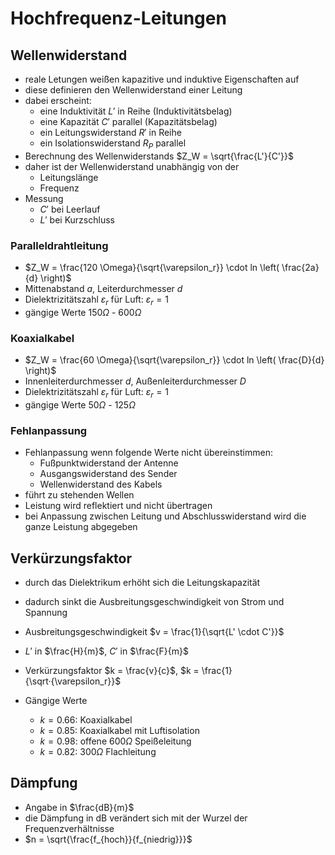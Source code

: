 # Hochfrequenz-Leitungen

## Wellenwiderstand

- reale Letungen weißen kapazitive und induktive Eigenschaften auf
- diese definieren den Wellenwiderstand einer Leitung
- dabei erscheint:
  - eine Induktivität $L'$ in Reihe (Induktivitätsbelag)
  - eine Kapazität $C'$ parallel (Kapazitätsbelag)
  - ein Leitungswiderstand $R'$ in Reihe
  - ein Isolationswiderstand $R_P$ parallel
- Berechnung des Wellenwiderstands $Z_W = \sqrt{\frac{L'}{C'}}$
- daher ist der Wellenwiderstand unabhängig von der
  - Leitungslänge
  - Frequenz
- Messung
  - $C'$ bei Leerlauf
  - $L'$ bei Kurzschluss

### Paralleldrahtleitung

- $Z_W = \frac{120 \Omega}{\sqrt{\varepsilon_r}} \cdot ln \left( \frac{2a}{d} \right)$
- Mittenabstand $a$, Leiterdurchmesser $d$
- Dielektrizitätszahl $\varepsilon_r$ für Luft: $\varepsilon_r = 1$
- gängige Werte 150$\Omega$ - 600$\Omega$

### Koaxialkabel

- $Z_W = \frac{60 \Omega}{\sqrt{\varepsilon_r}} \cdot ln \left( \frac{D}{d} \right)$
- Innenleiterdurchmesser $d$, Außenleiterdurchmesser $D$
- Dielektrizitätszahl $\varepsilon_r$ für Luft: $\varepsilon_r = 1$
- gängige Werte 50$\Omega$ - 125$\Omega$

### Fehlanpassung

- Fehlanpassung wenn folgende Werte nicht übereinstimmen:
  - Fußpunktwiderstand der Antenne
  - Ausgangswiderstand des Sender
  - Wellenwiderstand des Kabels
- führt zu stehenden Wellen
- Leistung wird reflektiert und nicht übertragen
- bei Anpassung zwischen Leitung und Abschlusswiderstand wird die ganze Leistung abgegeben

## Verkürzungsfaktor

- durch das Dielektrikum erhöht sich die Leitungskapazität
- dadurch sinkt die Ausbreitungsgeschwindigkeit von Strom und Spannung
- Ausbreitungsgeschwindigkeit $v = \frac{1}{\sqrt{L' \cdot C'}}$
- $L'$ in $\frac{H}{m}$, $C'$ in $\frac{F}{m}$
- Verkürzungsfaktor $k = \frac{v}{c}$, $k = \frac{1}{\sqrt·{\varepsilon_r}}$

- Gängige Werte
  - $k = 0.66$: Koaxialkabel
  - $k = 0.85$: Koaxialkabel mit Luftisolation
  - $k = 0.98$: offene $600 \Omega$ Speißeleitung
  - $k = 0.82$: $300 \Omega$ Flachleitung

## Dämpfung

- Angabe in $\frac{dB}{m}$
- die Dämpfung in dB verändert sich mit der Wurzel der Frequenzverhältnisse
- $n = \sqrt{\frac{f_{hoch}}{f_{niedrig}}}$
